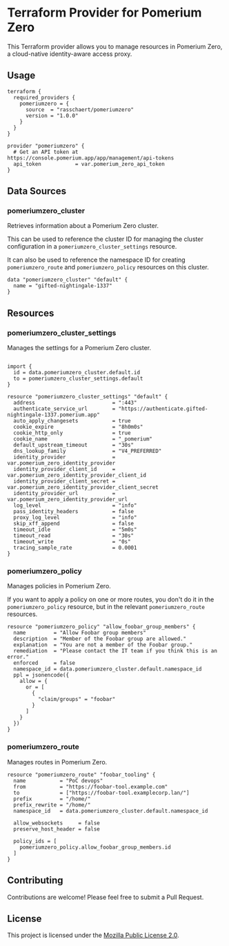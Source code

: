 # Terraform Provider for Pomerium Zero

This Terraform provider allows you to manage resources in Pomerium Zero, a cloud-native identity-aware access proxy.

## Usage

```hcl
terraform {
  required_providers {
    pomeriumzero = {
      source  = "rasschaert/pomeriumzero"
      version = "1.0.0"
    }
  }
}

provider "pomeriumzero" {
  # Get an API token at https://console.pomerium.app/app/management/api-tokens
  api_token           = var.pomerium_zero_api_token
}

```

## Data Sources

### pomeriumzero_cluster

Retrieves information about a Pomerium Zero cluster.

This can be used to reference the cluster ID for managing the cluster configuration in a `pomeriumzero_cluster_settings` resource.

It can also be used to reference the namespace ID for creating `pomeriumzero_route` and `pomeriumzero_policy` resources on this cluster.

```hcl
data "pomeriumzero_cluster" "default" {
  name = "gifted-nightingale-1337"
}

```

## Resources

### pomeriumzero_cluster_settings

Manages the settings for a Pomerium Zero cluster.

```hcl

import {
  id = data.pomeriumzero_cluster.default.id
  to = pomeriumzero_cluster_settings.default
}

resource "pomeriumzero_cluster_settings" "default" {
  address                         = ":443"
  authenticate_service_url        = "https://authenticate.gifted-nightingale-1337.pomerium.app"
  auto_apply_changesets           = true
  cookie_expire                   = "8h0m0s"
  cookie_http_only                = true
  cookie_name                     = "_pomerium"
  default_upstream_timeout        = "30s"
  dns_lookup_family               = "V4_PREFERRED"
  identity_provider               = var.pomerium_zero_identity_provider
  identity_provider_client_id     = var.pomerium_zero_identity_provider_client_id
  identity_provider_client_secret = var.pomerium_zero_identity_provider_client_secret
  identity_provider_url           = var.pomerium_zero_identity_provider_url
  log_level                       = "info"
  pass_identity_headers           = false
  proxy_log_level                 = "info"
  skip_xff_append                 = false
  timeout_idle                    = "5m0s"
  timeout_read                    = "30s"
  timeout_write                   = "0s"
  tracing_sample_rate             = 0.0001
}

```

### pomeriumzero_policy

Manages policies in Pomerium Zero.

If you want to apply a policy on one or more routes, you don't do it in the `pomeriumzero_policy` resource, but in the relevant `pomeriumzero_route` resources.

```hcl
resource "pomeriumzero_policy" "allow_foobar_group_members" {
  name         = "Allow Foobar group members"
  description  = "Member of the Foobar group are allowed."
  explanation  = "You are not a member of the Foobar group."
  remediation  = "Please contact the IT team if you think this is an error."
  enforced     = false
  namespace_id = data.pomeriumzero_cluster.default.namespace_id
  ppl = jsonencode({
    allow = {
      or = [
        {
          "claim/groups" = "foobar"
        }
      ]
    }
  })
}
```

### pomeriumzero_route

Manages routes in Pomerium Zero.

```hcl
resource "pomeriumzero_route" "foobar_tooling" {
  name           = "PoC devops"
  from           = "https://foobar-tool.example.com"
  to             = ["https://foobar-tool.examplecorp.lan/"]
  prefix         = "/home/"
  prefix_rewrite = "/home/"
  namespace_id   = data.pomeriumzero_cluster.default.namespace_id

  allow_websockets     = false
  preserve_host_header = false

  policy_ids = [
    pomeriumzero_policy.allow_foobar_group_members.id
  ]
}
```

## Contributing

Contributions are welcome! Please feel free to submit a Pull Request.

## License

This project is licensed under the [Mozilla Public License 2.0](LICENSE).
